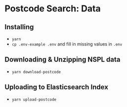# Postcode Search: Data

## Installing

- `yarn`
- `cp .env-example .env` and fill in missing values in `.env`

## Downloading & Unzipping NSPL data

- `yarn download-postcode`

## Uploading to Elasticsearch Index

- `yarn upload-postcode`
